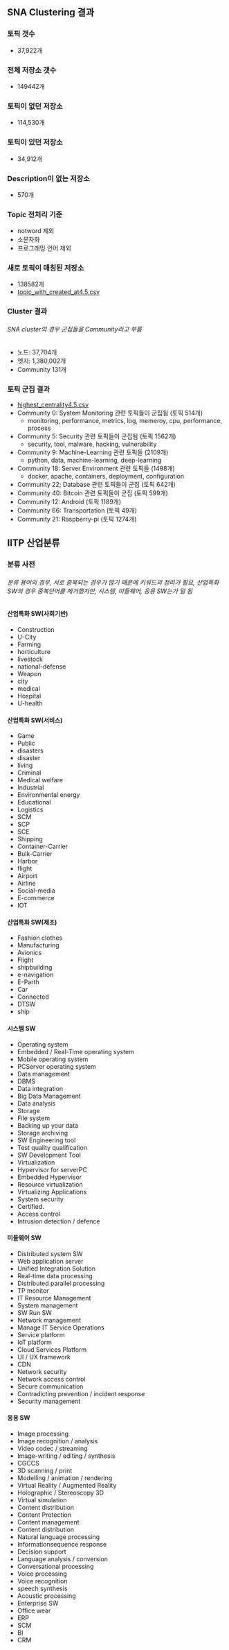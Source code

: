 ## SNA Clustering 결과
### 토픽 갯수
* 37,922개

### 전체 저장소 갯수
* 149442개

### 토픽이 없던 저장소
* 114,530개

### 토픽이 있던 저장소
* 34,912개

### Description이 없는 저장소
* 570개

### Topic 전처리 기준
* notword 제외
* 소문자화
* 프로그래밍 언어 제외

### 새로 토픽이 매칭된 저장소
* 138582개
* [topic_with_created_at4.5.csv](https://github.com/worldoss/ocean/blob/master/SNA/SNA%20Clustering/topic_with_created_at4.5.csv)

### Cluster 결과
###### SNA cluster의 경우 군집들을 Community라고 부름
* 노드: 37,704개
* 엣지: 1,380,002개
* Community 131개

### 토픽 군집 결과
* [highest_centrality4.5.csv](https://github.com/worldoss/ocean/blob/master/SNA/SNA%20Clustering/highest_centrality4.5.csv)
* Community 0: System Monitoring 관련 토픽들이 군집됨 (토픽 514개)
	* monitoring, performance, metrics, log, memeroy, cpu, performance, process
* Community 5: Security 관련 토픽들이 군집됨 (토픽 1562개)
	* security, tool, malware, hacking, vulnerability
* Community 9: Machine-Learning 관련 토픽들 (2109개)
	* python, data, machine-learning, deep-learning
* Community 18: Server Environment 관련 토픽들 (1498개)
	* docker, apache, containers, deployment, configuration
* Community 22; Database 관련 토픽들이 군집 (토픽 642개)
* Community 40: Bitcoin 관련 토픽들이 군집 (토픽 599개)
* Community 12: Android (토픽 1189개)
* Community 66: Transportation (토픽 49개)
* Community 21: Raspberry-pi (토픽 1274개)

## IITP 산업분류

### 

### 분류 사전
###### 분류 용어의 경우, 서로 중복되는 경우가 많기 때문에 키워드의 정리가 필요, 산업특화 SW의 경우 중복단어를 제거했지만, 시스템, 미들웨어, 응용 SW는가 덜 됨

#### 산업특화 SW(사회기반)

* Construction
* U-City
* Farming
* horticulture
* livestock
* national-defense
* Weapon
* city
* medical
* Hospital
* U-health

#### 산업특화 SW(서비스)

* Game
* Public
* disasters
* disaster
* living
* Criminal
* Medical welfare
* Industrial
* Environmental energy
* Educational
* Logistics
* SCM
* SCP
* SCE
* Shipping
* Container-Carrier
* Bulk-Carrier
* Harbor
* flight
* Airport
* Airline
* Social-media
* E-commerce
* IOT

#### 산업특화 SW(제조)

* Fashion clothes
* Manufacturing
* Avionics
* Flight
* shipbuilding
* e-navigation
* E-Parth
* Car
* Connected
* DTSW
* ship
	
#### 시스템 SW

* Operating system
* Embedded / Real-Time operating system
* Mobile operating system
* PCServer operating system
* Data management
* DBMS
* Data integration
* Big Data Management
* Data analysis
* Storage
* File system
* Backing up your data
* Storage archiving
* SW Engineering tool
* Test quality qualification
* SW Development Tool
* Virtualization
* Hypervisor for serverPC
* Embedded Hypervisor
* Resource virtualization
* Virtualizing Applications
* System security
* Certified.
* Access control
* Intrusion detection / defence

#### 미들웨어 SW

* Distributed system SW
* Web application server
* Unified Integration Solution
* Real-time data processing
* Distributed parallel processing
* TP monitor
* IT Resource Management
* System management
* SW Run SW
* Network management
* Manage IT Service Operations
* Service platform
* IoT platform
* Cloud Services Platform
* UI / UX framework
* CDN
* Network security
* Network access control
* Secure communication
* Contradicting prevention / incident response
* Security management

#### 응용 SW

* Image processing
* Image recognition / analysis
* Video codec / streaming
* Image-writing / editing / synthesis
* CGCCS
* 3D scanning / print
* Modelling / animation / rendering
* Virtual Reality / Augmented Reality
* Holographic / Stereoscopy 3D
* Virtual simulation
* Content distribution
* Content Protection
* Content management
* Content distribution
* Natural language processing
* Informationsequence response
* Decision support
* Language analysis / conversion
* Conversational processing
* Voice processing
* Voice recognition
* speech synthesis
* Acoustic processing
* Enterprise SW
* Office wear
* ERP
* SCM
* BI
* CRM
